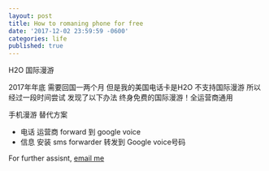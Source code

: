 ```yaml
---
layout: post
title: How to romaning phone for free
date: '2017-12-02 23:59:59 -0600'
categories: life
published: true
---
```


H2O 国际漫游

2017年年底 需要回国一两个月 但是我的美国电话卡是H2O 不支持国际漫游
所以经过一段时间尝试 发现了以下办法 终身免费的国际漫游！全运营商通用

手机漫游 替代方案


 - 电话 运营商 forward 到 google voice
 - 信息 安装 sms forwarder 转发到 Google voice号码


For further assisnt, [email  me](mailto:bylion1990@gmail.com)
